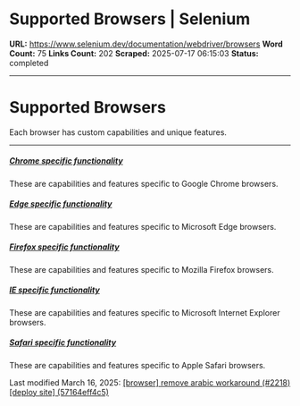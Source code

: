 # Supported Browsers | Selenium

**URL:** https://www.selenium.dev/documentation/webdriver/browsers
**Word Count:** 75
**Links Count:** 202
**Scraped:** 2025-07-17 06:15:03
**Status:** completed

---

# Supported Browsers

Each browser has custom capabilities and unique features.

* * *

##### [Chrome specific functionality](https://www.selenium.dev/documentation/webdriver/browsers/chrome/)

These are capabilities and features specific to Google Chrome browsers.

##### [Edge specific functionality](https://www.selenium.dev/documentation/webdriver/browsers/edge/)

These are capabilities and features specific to Microsoft Edge browsers.

##### [Firefox specific functionality](https://www.selenium.dev/documentation/webdriver/browsers/firefox/)

These are capabilities and features specific to Mozilla Firefox browsers.

##### [IE specific functionality](https://www.selenium.dev/documentation/webdriver/browsers/internet_explorer/)

These are capabilities and features specific to Microsoft Internet Explorer browsers.

##### [Safari specific functionality](https://www.selenium.dev/documentation/webdriver/browsers/safari/)

These are capabilities and features specific to Apple Safari browsers.

Last modified March 16, 2025: [\[browser\] remove arabic workaround \(\#2218\)\[deploy site\] \(57164eff4c5\)](https://github.com/SeleniumHQ/seleniumhq.github.io/commit/57164eff4c5927e121ce069534cfbad62fb8133b)